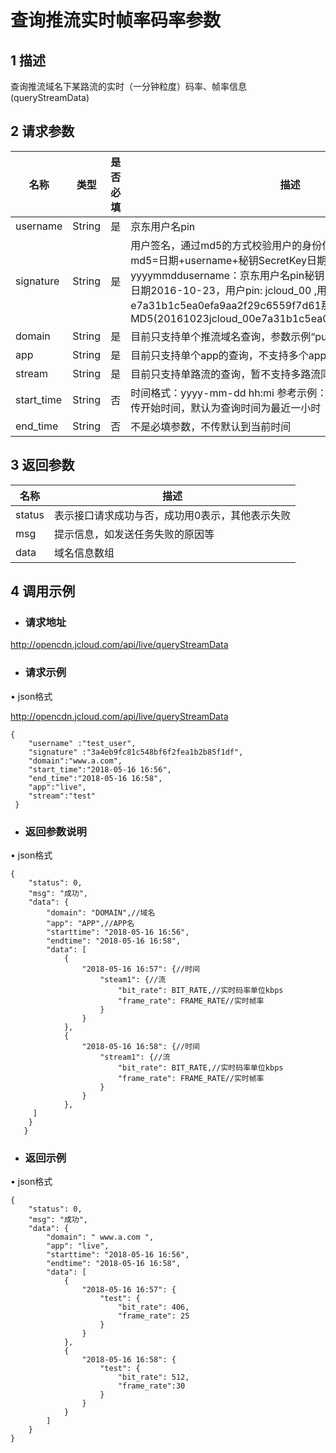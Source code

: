 # 查询推流实时帧率码率参数

## 1 描述

查询推流域名下某路流的实时（一分钟粒度）码率、帧率信息(queryStreamData)

## 2 请求参数

| **名称**   | **类型** | **是否必填** | **描述**                                                     |
| ---------- | -------- | ------------ | ------------------------------------------------------------ |
| username   | String   | 是           | 京东用户名pin                                                |
| signature  | String   | 是           | 用户签名，通过md5的方式校验用户的身份信息，保障信息安全。  md5=日期+username+秘钥SecretKey日期：格式为 yyyymmddusername：京东用户名pin秘钥：双方约定示例：比如当前日期2016-10-23，用户pin: jcloud_00 ,用户秘钥SecretKey   ：e7a31b1c5ea0efa9aa2f29c6559f7d61那签名为MD5(20161023jcloud_00e7a31b1c5ea0efa9aa2f29c6559f7d61) |
| domain     | String   | 是           | 目前只支持单个推流域名查询，参数示例“publish.jcloud.com”     |
| app        | String   | 是           | 目前只支持单个app的查询，不支持多个app同时查询               |
| stream     | String   | 是           | 目前只支持单路流的查询，暂不支持多路流同时查询               |
| start_time | String   | 否           | 时间格式：yyyy-mm-dd   hh:mi 参考示例：2016-12-14 07:00； 不传开始时间，默认为查询时间为最近一小时 |
| end_time   | String   | 否           | 不是必填参数，不传默认到当前时间                             |

 

## 3 返回参数

| **名称** | **描述**                                        |
| -------- | ----------------------------------------------- |
| status   | 表示接口请求成功与否，成功用0表示，其他表示失败 |
| msg      | 提示信息，如发送任务失败的原因等                |
| data     | 域名信息数组                                    |

 

## 4  调用示例

- ### 请求地址

http://opencdn.jcloud.com/api/live/queryStreamData

- ### 请求示例

•        json格式

http://opencdn.jcloud.com/api/live/queryStreamData
```
{
    "username" :"test_user",
    "signature" :"3a4eb9fc81c548bf6f2fea1b2b85f1df",
    "domain":"www.a.com",
    "start_time":"2018-05-16 16:56",
    "end_time":"2018-05-16 16:58",
    "app":"live",
    "stream":"test"
 }
```

- ### 返回参数说明

•        json格式
```
{
    "status": 0,
    "msg": "成功",
    "data": {
        "domain": "DOMAIN",//域名
        "app": "APP",//APP名
        "starttime": "2018-05-16 16:56",
        "endtime": "2018-05-16 16:58",
        "data": [
            {
                "2018-05-16 16:57": {//时间
                    "steam1": {//流
                        "bit_rate": BIT_RATE,//实时码率单位kbps
                        "frame_rate": FRAME_RATE//实时帧率
                    }
                }
            },
            {
                "2018-05-16 16:58": {//时间
                    "stream1": {//流
                        "bit_rate": BIT_RATE,//实时码率单位kbps
                        "frame_rate": FRAME_RATE//实时帧率
                    }
                }
            },
     ]
    }
   }
```

- ### 返回示例

•        json格式
```
{
    "status": 0,
    "msg": "成功",
    "data": {
        "domain": " www.a.com ",
        "app": "live",
        "starttime": "2018-05-16 16:56",
        "endtime": "2018-05-16 16:58",
        "data": [
            {
                "2018-05-16 16:57": {
                    "test": {
                        "bit_rate": 406,
                        "frame_rate": 25
                    }
                }
            },
            {
                "2018-05-16 16:58": {
                    "test": {
                        "bit_rate": 512,
                        "frame_rate":30
                    }
                }
            }
        ]
    }
}
```
